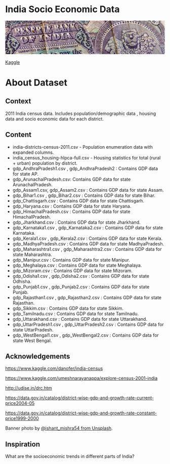 # India Socio Economic Data

![images/dataset-cover.jpg](images/dataset-cover.jpg)

[Kaggle](https://www.kaggle.com/datasets/webaccess/all-census-data)

# About Dataset
## Context
2011 India census data. Includes population/demographic data , housing data and socio economic data for each district.

## Content
- india-districts-census-2011.csv - Population enumeration data with expanded columns.
- india_census_housing-hlpca-full.csv - Housing statistics for total (rural + urban) population by district.
- gdp_AndhraPradesh1.csv , gdp_AndhraPradesh2 : Contains GDP data for state AP.
- gdp_ArunachalPradesh.csv: Contains GDP data for state ArunachalPradesh.
- gdp_Assam1.csv, gdp_Assam2.csv : Contains GDP data for state Assam.
- gdp_Bihar1.csv , gdp_Bihar2.csv : Contains GDP data for state Bihar.
- gdp_Chattisgarh.csv : Contains GDP data for state Chattisgarh.
- gdp_Haryana.csv : Contains GDP data for state Haryana.
- gdp_HimachalPradesh.csv : Contains GDP data for state HimachalPradesh.
- gdp_Jharkhand.csv : Contains GDP data for state Jharkhand.
- gdp_Karnataka1.csv , gdp_Karnataka2.csv : Contains GDP data for state Karnataka.
- gdp_Kerala1.csv , gdp_Kerala2.csv : Contains GDP data for state Kerala.
- gdp_MadhyaPradesh.csv : Contains GDP data for state MadhyaPradesh.
- gdp_Maharashtra1.csv , gdp_Maharashtra2.csv : Contains GDP data for state Maharashtra.
- gdp_Manipur.csv : Contains GDP data for state Manipur.
- gdp_Meghalaya.csv : Contains GDP data for state Meghalaya.
- gdp_Mizoram.csv : Contains GDP data for state Mizoram.
- gdp_Odisha1.csv , gdp_Odisha2.csv : Contains GDP data for state Odhisha.
- gdp_Punjab1.csv , gdp_Punjab2.csv : Contains GDP data for state Punjab.
- gdp_Rajasthan1.csv , gdp_Rajasthan2.csv : Contains GDP data for state Rajasthan.
- gdp_Sikkim.csv : Contains GDP data for state Sikkim.
- gdp_Tamilnadu.csv : Contains GDP data for state Tamilnadu.
- gdp_Uttarakhand.csv : Contains GDP data for state Uttarakhand.
- gdp_UttarPradesh1.csv , gdp_UttarPradesh2.csv : Contains GDP data for state UttarPradesh.
- gdp_WestBengal1.csv , gdp_WestBengal2.csv : Contains GDP data for state West Bengal.
## Acknowledgements
https://www.kaggle.com/danofer/india-census

https://www.kaggle.com/umeshnarayanappa/explore-census-2001-india

http://udise.in/drc.htm

https://data.gov.in/catalog/district-wise-gdp-and-growth-rate-current-price2004-05

https://data.gov.in/catalog/district-wise-gdp-and-growth-rate-constant-price1999-2000

Banner photo by [@ishant_mishra54 from Unsplash](https://unsplash.com/photos/hDHt5F9X7l0).

## Inspiration
What are the socioeconomic trends in different parts of India?